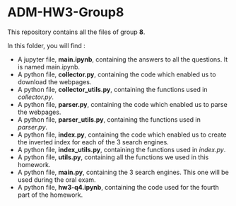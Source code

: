 # ADM-HW3-Group8

This repository contains all the files of group **8**.

In this folder, you will find :

- A jupyter file, **main.ipynb**, containing the answers to all the questions. It is named main.ipynb.
- A python file, **collector.py**, containing the code which enabled us to download the webpages.
- A python file, **collector_utils.py**, containing the functions used in *collector.py*.
- A python file, **parser.py**, containing the code which enabled us to parse the webpages.
- A python file, **parser_utils.py**, containing the functions used in *parser.py*.
- A python file, **index.py**, containing the code which enabled us to create the inverted index for each of the 3 search engines.
- A python file, **index_utils.py**, containing the functions used in *index.py*.
- A python file, **utils.py**, containing all the functions we used in this homework.
- A python file, **main.py**, containing the 3 search engines. This one will be used during the oral exam.
- A python file, **hw3-q4.ipynb**, containing the code used for the fourth part of the homework.
